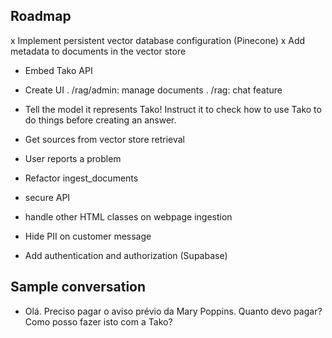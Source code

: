 ## Roadmap

x Implement persistent vector database configuration (Pinecone)
x Add metadata to documents in the vector store

- Embed Tako API
- Create UI
  . /rag/admin: manage documents
  . /rag: chat feature
- Tell the model it represents Tako! Instruct it to check how to use Tako to do things before creating an answer.
- Get sources from vector store retrieval

- User reports a problem
- Refactor ingest_documents
- secure API
- handle other HTML classes on webpage ingestion

- Hide PII on customer message
- Add authentication and authorization (Supabase)

## Sample conversation

- Olá. Preciso pagar o aviso prévio da Mary Poppins. Quanto devo pagar? Como posso fazer isto com a Tako?
